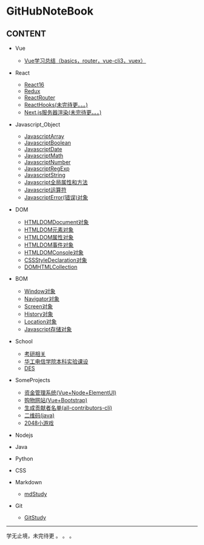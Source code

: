 # GitHubNoteBook

## CONTENT

- Vue
  - [Vue学习总结（basics，router，vue-cli3，vuex）](./Vue/Vue学习总结.md)

- React
  - [React16](./React/React16.md)
  - [Redux](./React/Redux.md)
  - [ReactRouter](./React/ReactRouter.md)
  - [ReactHooks(未完待更。。。)](./React/ReactHooks.md)
  - [Next.js服务器渲染(未完待更。。。)](./React/Next.js.md)

- Javascript_Object
  - [JavascriptArray](./Javascript_Object/JavascriptArray.md)
  - [JavascriptBoolean](./Javascript_Object/JavascriptBoolean.md)
  - [JavascriptDate](./Javascript_Object/JavascriptDate.md)
  - [JavascriptMath](./Javascript_Object/JavascriptMath.md)
  - [JavascriptNumber](./Javascript_Object/JavascriptNumber.md)
  - [JavascriptRegExp](./Javascript_Object/JavascriptRegExp.md)
  - [JavascriptString](./Javascript_Object/JavascriptString.md)
  - [Javascript全局属性和方法](./Javascript_Object/Javascript全局属性和方法.md)
  - [Javascript运算符](./Javascript_Object/Javascript运算符.md)
  - [JavascriptError(错误)对象](./Javascript_Object/JavascriptError对象.md)

- DOM
  - [HTMLDOMDocument对象](./DOM/HTMLDOMDocument对象.md)
  - [HTMLDOM元素对象](./DOM/HTMLDOM元素对象.md)
  - [HTMLDOM属性对象](./DOM/HTMLDOM属性对象.md)
  - [HTMLDOM事件对象](./DOM/HTMLDOM事件对象.md)
  - [HTMLDOMConsole对象](./DOM/HTMLDOMConsole对象.md)
  - [CSSStyleDeclaration对象](./DOM/CSSStyleDeclaration对象.md)
  - [DOMHTMLCollection](./DOM/DOMHTMLCollection.md)

- BOM
  - [Window对象](./BOM/Window对象.md)
  - [Navigator对象](./BOM/Navigator对象.md)
  - [Screen对象](./BOM/Screen对象.md)
  - [History对象](./BOM/History对象.md)
  - [Location对象](./BOM/Location对象.md)
  - [Javascript存储对象](./BOM/Javascript存储对象.md)

- School
  - [考研相关](./School/考研相关.md)
  - [华工电信学院本科实验课设](./School/华工电信学院本科实验课设.md)
  - [DES](./School/DES.md)

- SomeProjects
  - [资金管理系统(Vue+Node+ElementUI)](./SomeProjects/CapitalManagementSystem.md)
  - [购物网站(Vue+Bootstrap)](./SomeProjects/vue-dashboard.md)
  - [生成贡献者名单(all-contributors-cli)](./SomeProjects/contributor.md)
  - [二维码(java)](./SomeProjects/javaQRCode.md)
  - [2048小游戏](./SomeProjects/2048.md)

- Nodejs

- Java

- Python

- CSS

- Markdown
  - [mdStudy](./Markdown/mdStudy.md)

- Git
  - [GitStudy](./Git/GitStudy.md)

---

学无止境，未完待更 。 。 。